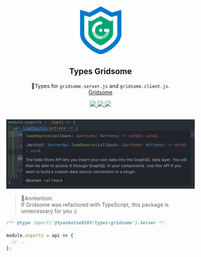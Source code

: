 <p align="center"><img width="143px" height="130px" src="https://raw.githubusercontent.com/tyankatsu0105/types-gridsome/master/assets/logo.png" alt="Types for gridsome.server.js and gridsome.client.js"></p>

<h2 align="center">Types Gridsome</h2>
<p align="center">
  💙Types for <code>gridsome.server.js</code> and <code>gridsome.client.js</code>. <br> <a href="https://gridsome.org/" rel="nofollow">Gridsome</a>
</p>
<p align="center">
  <a title="Current version" href="https://www.npmjs.com/package/@tyankatsu0105/types-gridsome" rel="nofollow">
    <img src="https://badge.fury.io/js/%40tyankatsu0105%2Ftypes-gridsome.svg">
  </a>
  <a title="Deploy with shipjs" href="https://github.com/algolia/shipjs" rel="nofollow">
    <img src="https://img.shields.io/badge/Deploy-shipjs-orange.svg">
  </a>
  <a title="MIT License" href="[LICENSE](https://opensource.org/licenses/MIT)" rel="nofollow">
    <img src="https://img.shields.io/badge/License-MIT-green.svg">
  </a>
  <br>
  <br>
</p>

![demo](https://raw.githubusercontent.com/tyankatsu0105/types-gridsome/master/assets/demo.png)

> 🚧Anntention:  
> If Gridsome was refactored with TypeScript, this package is unnecessary for you :)

```js
/** @type import('@tyankatsu0105/types-gridsome').Server */

module.exports = api => {
  // ...
};
```
